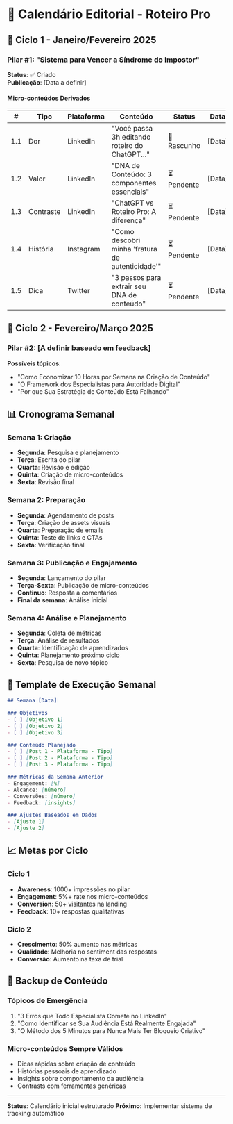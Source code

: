 # 📅 Calendário Editorial - Roteiro Pro

## 🎯 Ciclo 1 - Janeiro/Fevereiro 2025

### Pilar #1: "Sistema para Vencer a Síndrome do Impostor"
**Status**: ✅ Criado  
**Publicação**: [Data a definir]

#### Micro-conteúdos Derivados

| # | Tipo | Plataforma | Conteúdo | Status | Data |
|---|------|------------|----------|--------|------|
| 1.1 | Dor | LinkedIn | "Você passa 3h editando roteiro do ChatGPT..." | 📝 Rascunho | [Data] |
| 1.2 | Valor | LinkedIn | "DNA de Conteúdo: 3 componentes essenciais" | ⏳ Pendente | [Data] |
| 1.3 | Contraste | LinkedIn | "ChatGPT vs Roteiro Pro: A diferença" | ⏳ Pendente | [Data] |
| 1.4 | História | Instagram | "Como descobri minha 'fratura de autenticidade'" | ⏳ Pendente | [Data] |
| 1.5 | Dica | Twitter | "3 passos para extrair seu DNA de conteúdo" | ⏳ Pendente | [Data] |

## 🎯 Ciclo 2 - Fevereiro/Março 2025

### Pilar #2: [A definir baseado em feedback]
**Possíveis tópicos**:
- "Como Economizar 10 Horas por Semana na Criação de Conteúdo"
- "O Framework dos Especialistas para Autoridade Digital"
- "Por que Sua Estratégia de Conteúdo Está Falhando"

## 📊 Cronograma Semanal

### Semana 1: Criação
- **Segunda**: Pesquisa e planejamento
- **Terça**: Escrita do pilar
- **Quarta**: Revisão e edição
- **Quinta**: Criação de micro-conteúdos
- **Sexta**: Revisão final

### Semana 2: Preparação
- **Segunda**: Agendamento de posts
- **Terça**: Criação de assets visuais
- **Quarta**: Preparação de emails
- **Quinta**: Teste de links e CTAs
- **Sexta**: Verificação final

### Semana 3: Publicação e Engajamento
- **Segunda**: Lançamento do pilar
- **Terça-Sexta**: Publicação de micro-conteúdos
- **Contínuo**: Resposta a comentários
- **Final da semana**: Análise inicial

### Semana 4: Análise e Planejamento
- **Segunda**: Coleta de métricas
- **Terça**: Análise de resultados
- **Quarta**: Identificação de aprendizados
- **Quinta**: Planejamento próximo ciclo
- **Sexta**: Pesquisa de novo tópico

## 🔄 Template de Execução Semanal

```markdown
## Semana [Data]

### Objetivos
- [ ] [Objetivo 1]
- [ ] [Objetivo 2]
- [ ] [Objetivo 3]

### Conteúdo Planejado
- [ ] [Post 1 - Plataforma - Tipo]
- [ ] [Post 2 - Plataforma - Tipo]
- [ ] [Post 3 - Plataforma - Tipo]

### Métricas da Semana Anterior
- Engagement: [%]
- Alcance: [número]
- Conversões: [número]
- Feedback: [insights]

### Ajustes Baseados em Dados
- [Ajuste 1]
- [Ajuste 2]
```

## 📈 Metas por Ciclo

### Ciclo 1
- **Awareness**: 1000+ impressões no pilar
- **Engagement**: 5%+ rate nos micro-conteúdos
- **Conversion**: 50+ visitantes na landing
- **Feedback**: 10+ respostas qualitativas

### Ciclo 2
- **Crescimento**: 50% aumento nas métricas
- **Qualidade**: Melhoria no sentiment das respostas
- **Conversão**: Aumento na taxa de trial

## 🎯 Backup de Conteúdo

### Tópicos de Emergência
1. "3 Erros que Todo Especialista Comete no LinkedIn"
2. "Como Identificar se Sua Audiência Está Realmente Engajada"
3. "O Método dos 5 Minutos para Nunca Mais Ter Bloqueio Criativo"

### Micro-conteúdos Sempre Válidos
- Dicas rápidas sobre criação de conteúdo
- Histórias pessoais de aprendizado
- Insights sobre comportamento da audiência
- Contrasts com ferramentas genéricas

---

**Status**: Calendário inicial estruturado
**Próximo**: Implementar sistema de tracking automático